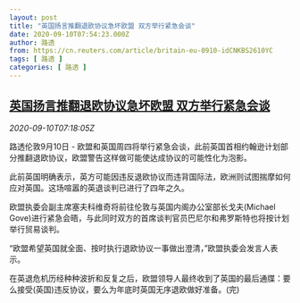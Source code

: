 ```yaml
---
layout: post
title: "英国扬言推翻退欧协议急坏欧盟 双方举行紧急会谈"
date: 2020-09-10T07:54:23.000Z
author: 路透
from: https://cn.reuters.com/article/britain-eu-0910-idCNKBS2610YC
tags: [ 路透 ]
categories: [ 路透 ]
---
```

<!--1599724463000-->
[英国扬言推翻退欧协议急坏欧盟 双方举行紧急会谈](https://cn.reuters.com/article/britain-eu-0910-idCNKBS2610YC)
------

<div>
<div><i>2020-09-10T07:18:05Z</i></div><p>路透伦敦9月10日 - 欧盟和英国周四将举行紧急会谈，此前英国首相约翰逊计划部分推翻退欧协议，欧盟警告这样做可能使达成协议的可能性化为泡影。</p><p>此前英国明确表示，英方可能因违反退欧协议而违背国际法，欧洲则试图揣摩如何应对英国。这场喧嚣的英退谈判已进行了四年之久。</p><p>欧盟执委会副主席塞夫科维奇将前往伦敦与英国内阁办公室部长戈夫(Michael Gove)进行紧急会晤，与此同时双方的首席谈判官员巴尼尔和弗罗斯特也将按计划举行贸易谈判。</p><p>“欧盟希望英国就全面、按时执行退欧协议一事做出澄清，”欧盟执委会发言人表示。</p><p>在英退危机历经种种波折和反复之后，欧盟领导人最终收到了英国的最后通牒：要么接受(英国)违反协议，要么为年底时英国无序退欧做好准备。(完)</p>
</div>
